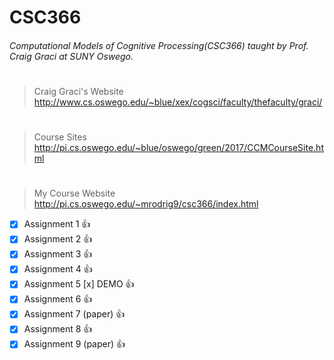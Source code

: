 # CSC366
###### Computational Models of Cognitive Processing(CSC366) taught by Prof. Craig Graci at SUNY Oswego.
# 
> Craig Graci's Website
http://www.cs.oswego.edu/~blue/xex/cogsci/faculty/thefaculty/graci/
#
> Course Sites
http://pi.cs.oswego.edu/~blue/oswego/green/2017/CCMCourseSite.html
#
> My Course Website
http://pi.cs.oswego.edu/~mrodrig9/csc366/index.html

- [x] Assignment 1          :+1:
- [x] Assignment 2          :+1:
- [x] Assignment 3          :+1:
- [x] Assignment 4          :+1:     
- [x] Assignment 5 [x] DEMO :+1:
- [X] Assignment 6          :+1:
- [x] Assignment 7 (paper)  :+1:
- [X] Assignment 8          :+1:
- [X] Assignment 9 (paper)  :+1:
#
